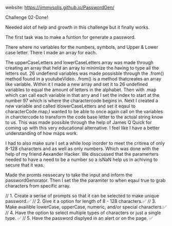 website:  https://jimmysolis.github.io/PasswordGen/




Challenge 02-Done!

Needed alot of help and growth in this challenge but it finally works.

The first task was to make a funtion for generate a password. 

There where no variables for the numbers, symbols, and Upper & Lower case letter. There I made an array for each.

The upperCaseLetters and lowerCaseLetters array was made through creating an array that held an array to minimize the having to type all the letters out.  26 undefiend variables was made possisble through the .from() method found in a youtubeVideo. .from() is a method thatcreates an array like variable. Within it I made a new array and set it to 26 undefined variables to equal the amount of letters in the alphabet. Then with .map which can call each variable in that arry and I set the index to start at the number 97 which is where the charactercode begins in. Next I created a new variable and called itlowerCaseLetters and set it eqaul to characterCode.map,I wanted to be able to once again call on the variables in charctercode to transform the code base letter to the actual string know to us. This was made possible through the help of James Q Quick for coming up with this very educational alternative. I feel like I have a better understanding of how maps work.

I had to also make sure I set a while loop inorder to meet the critirea of only 8-128 characters and as well as only numbers. Which was done with the help of my friend Aexander Hacker. We disscussed that the paramerters needed to have a need to be a number so a isNaN help us in achiving to secure that it was. 

Made the promts nessecary to take the input and inform the passwordGenorator. Then I set the the paramiter to when eqaul true to grab characters from specific array. 

 
 // 1. Create a serise of prompts so that it can be selected to make unique password.✅
  // 2. Give it a option for length of 8 - 128 characters.✅
  // 3. Make availible lowerCase, upperCase, numeric, and/or special characters.✅
  // 4. Have the option to select multiple types of characters or just a single type. ✅
  // 5. Have the password displyed in an alert or on the page. ✅

